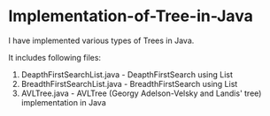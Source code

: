 Implementation-of-Tree-in-Java
==============================
I have implemented various types of Trees in Java.

It includes following files:
1. DeapthFirstSearchList.java - DeapthFirstSearch using List
2. BreadthFirstSearchList.java - BreadthFirstSearch using List
3. AVLTree.java - AVLTree (Georgy Adelson-Velsky and Landis' tree) implementation in Java
